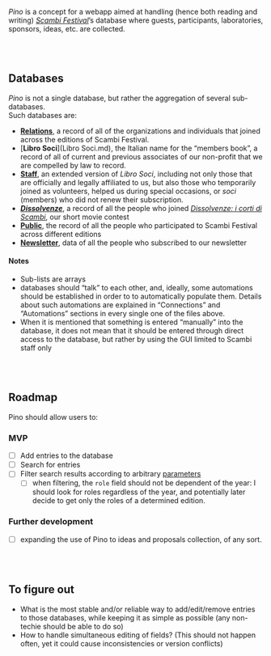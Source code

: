<cite>Pino</cite> is a concept for a webapp aimed at handling (hence both reading and writing) <cite>[Scambi Festival][scambi]</cite>’s database where guests, participants, laboratories, sponsors, ideas, etc. are collected.

<br>
<br>

## Databases

<cite>Pino</cite> is not a single database, but rather the aggregation of several sub-databases.  
Such databases are:

- [**Relations**](Relations.md), a record of all of the organizations and individuals that joined across the editions of Scambi Festival.
- [**Libro Soci**](Libro Soci.md), the Italian name for the “members book”, a record of all of current and previous associates of our non-profit that we are compelled by law to record.
- [**Staff**](Staff.md), an extended version of <i lang='it'>Libro Soci</i>, including not only those that are officially and legally affiliated to us, but also those who temporarily joined as volunteers, helped us during special occasions, or <i lang='it'>soci</i> (members) who did not renew their subscription.
- [**<cite lang='it'>Dissolvenze</cite>**](Dissolvenze.md), a record of all the people who joined <cite lang='it'>[Dissolvenze: i corti di Scambi](https://scambi.org/dissolvenze)</cite>, our short movie contest
- [**Public**](Public.md), the record of all the people who participated to Scambi Festival across different editions
- [**Newsletter**](Newsletter.md), data of all the people who subscribed to our newsletter

#### Notes

- Sub-lists are arrays
- databases should “talk” to each other, and, ideally, some automations should be established in order to to automatically populate them. Details about such automations are explained in “Connections” and “Automations” sections in every single one of the files above.
- When it is mentioned that something is entered “manually” into the database, it does not mean that it should be entered through direct access to the database, but rather by using the GUI limited to Scambi staff only

<br>
<br>

## Roadmap

Pino should allow users to:

### MVP

- [ ] Add entries to the database
- [ ] Search for entries
- [ ] Filter search results according to arbitrary [parameters](#fields)
	- [ ] when filtering, the `role` field should not be dependent of the year: I should look for roles regardless of the year, and potentially later decide to get only the roles of a determined edition. 

### Further development

- [ ] expanding the use of Pino to ideas and proposals collection, of any sort.

<br>
<br>

## To figure out

- What is the most stable and/or reliable way to add/edit/remove entries to those databases, while keeping it as simple as possible (any non-techie should be able to do so)
- How to handle simultaneous editing of fields? (This should not happen often, yet it could cause inconsistencies or version conflicts)

<br>
<br>




[scambi]: https://scambi.org 'Scambi Festival official website'
